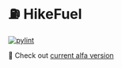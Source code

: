 # ⛽ HikeFuel
[![pylint]()](https://redirect/link)

🎒 Check out [current alfa version](https://fuel-hike-torrua-06d2d937.koyeb.app/)
